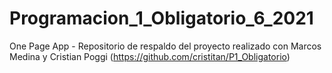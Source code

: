 # Programacion_1_Obligatorio_6_2021
One Page App - Repositorio de respaldo del proyecto realizado con Marcos Medina y Cristian Poggi (https://github.com/cristitan/P1_Obligatorio)
